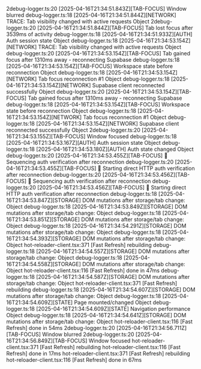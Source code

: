 2debug-logger.ts:20 [2025-04-16T21:34:51.843Z][TAB-FOCUS] Window blurred
debug-logger.ts:18 [2025-04-16T21:34:51.844Z][NETWORK] TRACE: Tab visibility changed with active requests Object
2debug-logger.ts:20 [2025-04-16T21:34:51.844Z][TAB-FOCUS] Tab lost focus after 3539ms of activity
debug-logger.ts:18 [2025-04-16T21:34:51.933Z][AUTH] Auth session state Object
debug-logger.ts:18 [2025-04-16T21:34:53.154Z][NETWORK] TRACE: Tab visibility changed with active requests Object
debug-logger.ts:20 [2025-04-16T21:34:53.154Z][TAB-FOCUS] Tab gained focus after 1310ms away - reconnecting Supabase
debug-logger.ts:18 [2025-04-16T21:34:53.154Z][TAB-FOCUS] Workspace state before reconnection Object
debug-logger.ts:18 [2025-04-16T21:34:53.154Z][NETWORK] Tab focus reconnection #1 Object
debug-logger.ts:18 [2025-04-16T21:34:53.154Z][NETWORK] Supabase client reconnected successfully Object
debug-logger.ts:20 [2025-04-16T21:34:53.154Z][TAB-FOCUS] Tab gained focus after 1310ms away - reconnecting Supabase
debug-logger.ts:18 [2025-04-16T21:34:53.154Z][TAB-FOCUS] Workspace state before reconnection Object
debug-logger.ts:18 [2025-04-16T21:34:53.154Z][NETWORK] Tab focus reconnection #1 Object
debug-logger.ts:18 [2025-04-16T21:34:53.154Z][NETWORK] Supabase client reconnected successfully Object
2debug-logger.ts:20 [2025-04-16T21:34:53.155Z][TAB-FOCUS] Window focused
debug-logger.ts:18 [2025-04-16T21:34:53.167Z][AUTH] Auth session state Object
debug-logger.ts:18 [2025-04-16T21:34:53.180Z][AUTH] Auth state changed Object
debug-logger.ts:20 [2025-04-16T21:34:53.455Z][TAB-FOCUS] 🔄 Sequencing auth verification after reconnection
debug-logger.ts:20 [2025-04-16T21:34:53.455Z][TAB-FOCUS] 🔄 Starting direct HTTP auth verification after reconnection
debug-logger.ts:20 [2025-04-16T21:34:53.456Z][TAB-FOCUS] 🔄 Sequencing auth verification after reconnection
debug-logger.ts:20 [2025-04-16T21:34:53.456Z][TAB-FOCUS] 🔄 Starting direct HTTP auth verification after reconnection
debug-logger.ts:18 [2025-04-16T21:34:53.847Z][STORAGE] DOM mutations after storage/tab change: Object
debug-logger.ts:18 [2025-04-16T21:34:53.849Z][STORAGE] DOM mutations after storage/tab change: Object
debug-logger.ts:18 [2025-04-16T21:34:53.851Z][STORAGE] DOM mutations after storage/tab change: Object
debug-logger.ts:18 [2025-04-16T21:34:54.291Z][STORAGE] DOM mutations after storage/tab change: Object
debug-logger.ts:18 [2025-04-16T21:34:54.393Z][STORAGE] DOM mutations after storage/tab change: Object
hot-reloader-client.tsx:371 [Fast Refresh] rebuilding
debug-logger.ts:18 [2025-04-16T21:34:54.557Z][STORAGE] DOM mutations after storage/tab change: Object
debug-logger.ts:18 [2025-04-16T21:34:54.558Z][STORAGE] DOM mutations after storage/tab change: Object
hot-reloader-client.tsx:116 [Fast Refresh] done in 47ms
debug-logger.ts:18 [2025-04-16T21:34:54.587Z][STORAGE] DOM mutations after storage/tab change: Object
hot-reloader-client.tsx:371 [Fast Refresh] rebuilding
debug-logger.ts:18 [2025-04-16T21:34:54.607Z][STORAGE] DOM mutations after storage/tab change: Object
debug-logger.ts:18 [2025-04-16T21:34:54.609Z][STATE] Page mounted/changed Object
debug-logger.ts:18 [2025-04-16T21:34:54.609Z][STATE] Navigation performance Object
debug-logger.ts:18 [2025-04-16T21:34:54.641Z][STORAGE] DOM mutations after storage/tab change: Object
hot-reloader-client.tsx:116 [Fast Refresh] done in 54ms
2debug-logger.ts:20 [2025-04-16T21:34:56.711Z][TAB-FOCUS] Window blurred
2debug-logger.ts:20 [2025-04-16T21:34:56.849Z][TAB-FOCUS] Window focused
hot-reloader-client.tsx:371 [Fast Refresh] rebuilding
hot-reloader-client.tsx:116 [Fast Refresh] done in 17ms
hot-reloader-client.tsx:371 [Fast Refresh] rebuilding
hot-reloader-client.tsx:116 [Fast Refresh] done in 67ms